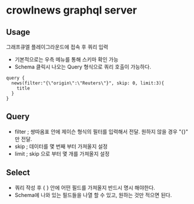 # crowlnews graphql server

## Usage
그래프큐엘 플레이그라운드에 접속 후 쿼리 입력
- 기본적으로는 우측 메뉴를 통해 스키마 확인 가능
- Schema 클릭시 나오는 Query 형식으로 쿼리 호출이 가능하다.
```
query {
  news(filter:"{\"origin\":\"Reuters\"}", skip: 0, limit:3){
    title
  }
}
```

## Query
- filter ; 쌍따옴표 안에 제이슨 형식의 필터를 입력해서 전달. 원하지 않을 경우 "{}" 만 전달.
- skip ; 데이터를 몇 번째 부터 가져올지 설정
- limit ; skip 으로 부터 몇 개를 가져올지 설정

## Select
- 쿼리 작성 후 { } 안에 어떤 필드를 가져올지 반드시 명시 해야한다.
- Schema에 나와 있는 필드들을 나열 할 수 있고, 원하는 것만 적으면 된다.
